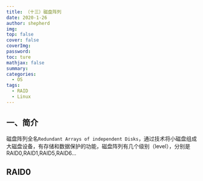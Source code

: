 ```yaml
---
title: （十三）磁盘阵列
date: 2020-1-26
author: shepherd
img: 
top: false
cover: false
coverImg: 
password:
toc: ture
mathjax: false
summary: 
categories: 
  - OS
tags:
  - RAID
  - Linux
---
```


## 一、简介

磁盘阵列全名`Redundant Arrays of independent Disks`，通过技术将小磁盘组成大磁盘设备，有存储和数据保护的功能，磁盘阵列有几个级别（level），分别是RAID0,RAID1,RAID5,RAID6...

## RAID0



